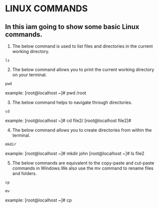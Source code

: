 # LINUX COMMANDS
## In this iam going to show some basic Linux commands.

1. The below command is used to list files and directories in the current working directory.
~~~
ls
~~~

2. The below command allows you to print the current working directory on your terminal.
~~~
pwd
~~~

example:
       [root@localhost ~]# pwd
        /root 

3. The below command helps to navigate through directories.
~~~
cd
~~~

example: 
   [root@localhost ~]# cd file2/
   [root@localhost file2]# 
    
4. The below command allows you to create directories from within the terminal.
~~~
mkdir
~~~

example: 
    [root@localhost ~]# mkdir john
    [root@localhost ~]# ls
    file2 

5. The below commands are equivalent to the copy-paste and cut-paste commands in Windows.We also use the mv command to rename files and folders.
~~~
cp
~~~

~~~
mv
~~~

example: 
    [root@localhost ~]# cp <source> <destination>